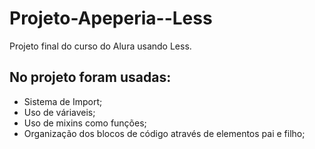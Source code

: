 # Projeto-Apeperia--Less
Projeto final do curso do Alura usando Less.

## No projeto foram usadas:
- Sistema de Import;
- Uso de váriaveis;
- Uso de mixins como funções;
- Organização dos blocos de código através de elementos pai e filho;
